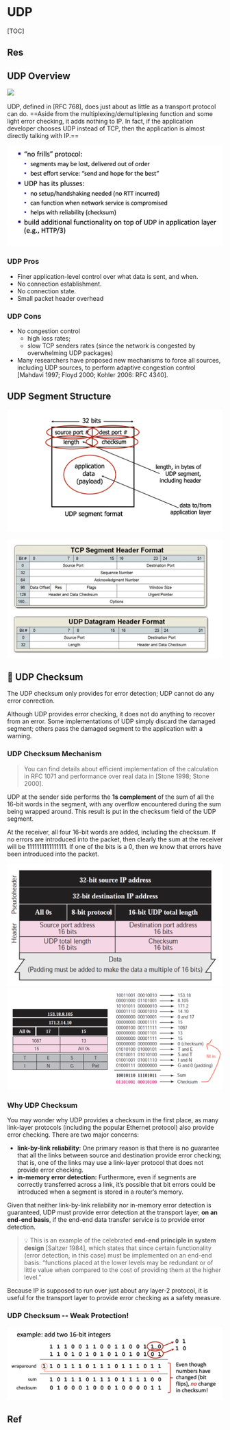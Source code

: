 # UDP

[TOC]



## Res



## UDP Overview
![](https://blog.kakaocdn.net/dn/bqIuUk/btqEh6ilDR0/NmyqCVkABw3gKsI68iYFB1/img.png)


UDP, defined in [RFC 768], does just about as little as a transport protocol can do. ==Aside from the multiplexing/demultiplexing function and some light error checking, it adds nothing to IP. In fact, if the application developer chooses UDP instead of TCP, then the application is almost directly talking with IP.==

![Screenshot 2022-11-20 at 10.21.02 AM](../../../../../../Assets/Pics/Screenshot%202022-11-20%20at%2010.21.02%20AM.png)


### UDP Pros
- Finer application-level control over what data is sent, and when.
- No connection establishment.
- No connection state.
- Small packet header overhead


### UDP Cons
- No congestion control
	- high loss rates;
	- slow TCP senders rates (since the network is congested by overwhelming UDP packages)
- Many researchers have proposed new mechanisms to force all sources, including UDP sources, to perform adaptive congestion control [Mahdavi 1997; Floyd 2000; Kohler 2006: RFC 4340].



## UDP Segment Structure
![Screenshot 2022-11-20 at 10.19.36 AM](../../../../../../Assets/Pics/Screenshot%202022-11-20%20at%2010.19.36%20AM.png)

![](../../../../../../Assets/Pics/Screenshot%202023-04-19%20at%2012.45.29%20PM.png)

## 🧾 UDP Checksum
The UDP checksum only provides for error detection; UDP cannot do any error conrection.

Although UDP provides error checking, it does not do anything to recover from an error. Some implementations of UDP simply discard the damaged segment; others pass the damaged segment to the application with a warning.


### UDP Checksum Mechanism
> You can find details about efficient implementation of the calculation in RFC 1071 and performance over real data in [Stone 1998; Stone 2000].

UDP at the sender side performs the **1s complement** of the sum of all the 16-bit words in the segment, with any overflow encountered during the sum being wrapped around. This result is put in the checksum field of the UDP segment.

At the receiver, all four 16-bit words are added, including the checksum. If no errors are introduced into the packet, then clearly the sum at the receiver will be 1111111111111111. If one of the bits is a 0, then we know that errors have been introduced into the packet.

![](../../../../../../Assets/Pics/Screenshot%202023-04-14%20at%2010.54.33%20AM.png)
![](../../../../../../Assets/Pics/Screenshot%202023-04-14%20at%2010.52.00%20AM.png)


### Why UDP Checksum
You may wonder why UDP provides a checksum in the first place, as many link-layer protocols (including the popular Ethernet protocol) also provide error checking. There are two major concerns:
- **link-by-link reliability**: One primary reason is that there is no guarantee that all the links between source and destination provide error checking; that is, one of the links may use a link-layer protocol that does not provide error checking. 
- **in-memory error detection:** Furthermore, even if segments are correctly transferred across a link, it’s possible that bit errors could be introduced when a segment is stored in a router’s memory.

Given that neither link-by-link reliability nor in-memory error detection is guaranteed, UDP must provide error detection at the transport layer, **on an end-end basis**, if the end-end data transfer service is to provide error detection. 

> 💡 This is an example of the celebrated **end-end principle in system design** [Saltzer 1984], which states that since certain functionality (error detection, in this case) must be implemented on an end-end basis: “functions placed at the lower levels may be redundant or of little value when compared to the cost of providing them at the higher level.”

Because IP is supposed to run over just about any layer-2 protocol, it is useful for the transport layer to provide error checking as a safety measure. 


### UDP Checksum -- Weak Protection!
![](../../../../../../Assets/Pics/Screenshot%202023-04-14%20at%2011.47.37%20AM.png)



## Ref
[「Computer Network」 User Datagram Protocol | UDP 프로토콜]: https://dad-rock.tistory.com/268

